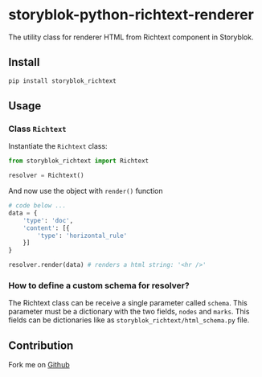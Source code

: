 # storyblok-python-richtext-renderer

The utility class for renderer HTML from Richtext component in Storyblok.

## Install

```sh
pip install storyblok_richtext
```

## Usage

### Class `Richtext`

Instantiate the `Richtext` class:

```py
from storyblok_richtext import Richtext

resolver = Richtext()
```

And now use the object with `render()` function

```py
# code below ...
data = {
    'type': 'doc',
    'content': [{
        'type': 'horizontal_rule'
    }]
}

resolver.render(data) # renders a html string: '<hr />'
```

### How to define a custom schema for resolver?

The Richtext class can be receive a single parameter called `schema`. This parameter must be a dictionary with the two fields, `nodes` and `marks`. This fields can be dictionaries like as `storyblok_richtext/html_schema.py` file.

## Contribution

Fork me on [Github](https://github.com/storyblok/storyblok-python-richtext-renderer)
